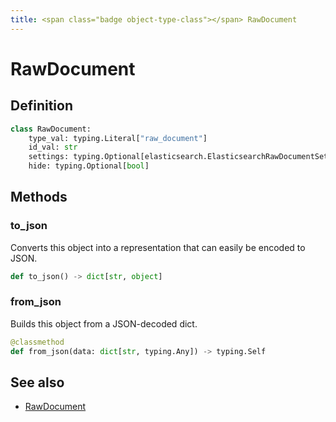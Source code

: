 ```yaml
---
title: <span class="badge object-type-class"></span> RawDocument
---
```

# <span class="badge object-type-class"></span> RawDocument

## Definition

```python
class RawDocument:
    type_val: typing.Literal["raw_document"]
    id_val: str
    settings: typing.Optional[elasticsearch.ElasticsearchRawDocumentSettings]
    hide: typing.Optional[bool]
```
## Methods

### <span class="badge object-method"></span> to_json

Converts this object into a representation that can easily be encoded to JSON.

```python
def to_json() -> dict[str, object]
```

### <span class="badge object-method"></span> from_json

Builds this object from a JSON-decoded dict.

```python
@classmethod
def from_json(data: dict[str, typing.Any]) -> typing.Self
```

## See also

 * <span class="badge builder"></span> [RawDocument](./builder-RawDocument.md)
